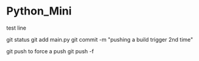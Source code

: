 # Python_Mini

test line


git status
git add main.py
git commit -m "pushing a build trigger 2nd time"

git push
to force a push
git push -f
